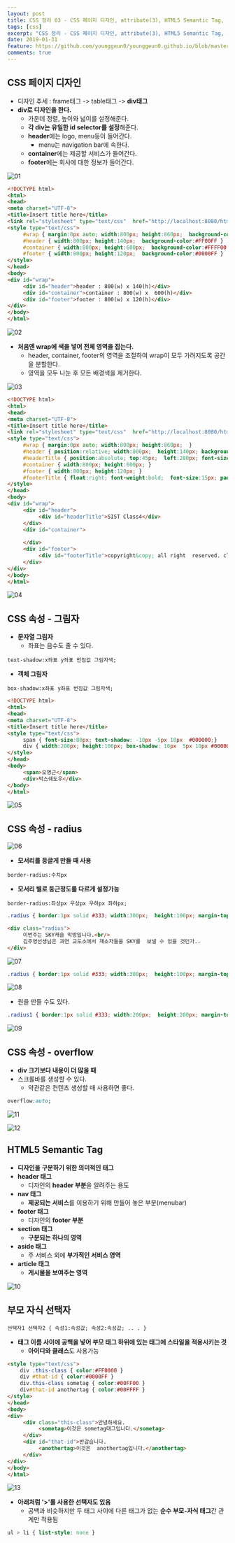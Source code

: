 ```yaml
---
layout: post
title: CSS 정리 03 - CSS 페이지 디자인, attribute(3), HTML5 Semantic Tag, 부모 자식 선택자
tags: [css]
excerpt: "CSS 정리 - CSS 페이지 디자인, attribute(3), HTML5 Semantic Tag, 부모 자식 선택자"
date: 2019-01-31
feature: https://github.com/younggeun0/younggeun0.github.io/blob/master/_posts/img/Web/html5.jpg?raw=true
comments: true
---
```


## CSS 페이지 디자인

* 디자인 추세 : frame태그 -> table태그 -> **div태그**
* **div로 디자인을 한다.**
     * 가운데 정렬, 높이와 넓이를 설정해준다.
     * **각 div는 유일한 id selector를 설정**해준다.
     * **header**에는 logo, menu등이 들어간다.
          * menu는 navigation bar에 속한다.
     * **container**에는 제공할 서비스가 들어간다.
     * **footer**에는 회사에 대한 정보가 들어간다.

![01](https://github.com/younggeun0/younggeun0.github.io/blob/master/_posts/img/Web/CSS/03/01.png?raw=true)

```html
<!DOCTYPE html>
<html>
<head>
<meta charset="UTF-8">
<title>Insert title here</title>
<link rel="stylesheet" type="text/css"  href="http://localhost:8080/html_prj/common/css/main_v20190130.css"/>
<style type="text/css">
     #wrap { margin:0px auto; width:800px; height:860px;  background-color:#FF0000 }
     #header { width:800px; height:140px;  background-color:#FF00FF }
     #container { width:800px; height:600px;  background-color:#FFFF00 }
     #footer { width:800px; height:120px;  background-color:#0000FF }
</style>
</head>
<body>
<div id="wrap">
     <div id="header">header : 800(w) x 140(h)</div>
     <div id="container">container : 800(w) x  600(h)</div>
     <div id="footer">footer : 800(w) x 120(h)</div>
</div>
</body>
</html>
```

![02](https://github.com/younggeun0/younggeun0.github.io/blob/master/_posts/img/Web/CSS/03/02.png?raw=true)

* **처음엔 wrap에 색을 넣어 전체 영역을 잡는다.**
     * header, container, footer의 영역을 조절하여 wrap이 모두 가려지도록 공간을 분할한다.
     * 영역을 모두 나눈 후 모든 배경색을 제거한다.

![03](https://github.com/younggeun0/younggeun0.github.io/blob/master/_posts/img/Web/CSS/03/03.png?raw=true)

```html
<!DOCTYPE html>
<html>
<head>
<meta charset="UTF-8">
<title>Insert title here</title>
<link rel="stylesheet" type="text/css"  href="http://localhost:8080/html_prj/common/css/main_v20190130.css"/>
<style type="text/css">
     #wrap { margin:0px auto; width:800px; height:860px;  }
     #header { position:relative; width:800px;  height:140px; background:#FFFFFF  url(http://localhost:8080/html_prj/common/images/header_bg.png) repeat-x; }
     #headerTitle { position:absolute; top:45px;  left:280px; font-size:35px; font-family:monaco, HY견고딕,  고딕; font-weight:bold; color:white; }
     #container { width:800px; height:600px; }
     #footer { width:800px; height:120px; }
     #footerTitle { float:right; font-weight:bold;  font-size:15px; padding-top:20px; padding-right:20px }
</style>
</head>
<body>
<div id="wrap">
     <div id="header">
          <div id="headerTitle">SIST Class4</div>
     </div>
     <div id="container">
     
     </div>
     <div id="footer">
          <div id="footerTitle">copyright&copy; all right  reserved. class4 </div>
     </div>
</div>
</body>
</html>
```

![04](https://github.com/younggeun0/younggeun0.github.io/blob/master/_posts/img/Web/CSS/03/04.png?raw=true)

## CSS 속성 - 그림자

* **문자열 그림자**
     * 좌표는 음수도 줄 수 있다.

```
text-shadow:x좌표 y좌표 번짐값 그림자색;
```

* **객체 그림자**

```
box-shadow:x좌표 y좌표 번짐값 그림자색;
```

```html
<!DOCTYPE html>
<html>
<head>
<meta charset="UTF-8">
<title>Insert title here</title>
<style type="text/css">
     span { font-size:80px; text-shadow: -10px -5px 10px  #000000;}
     div { width:200px; height:100px; box-shadow: 10px  5px 10px #000000 }
</style>
</head>
<body>
     <span>오영근</span>
     <div>박스쉐도우</div>
</body>
</html>
```

![05](https://github.com/younggeun0/younggeun0.github.io/blob/master/_posts/img/Web/CSS/03/05.png?raw=true)

## CSS 속성 - radius

![06](https://github.com/younggeun0/younggeun0.github.io/blob/master/_posts/img/Web/CSS/03/06.png?raw=true)

* **모서리를 둥글게 만들 때 사용**

```
border-radius:수치px
```

* **모서리 별로 둥근정도를 다르게 설정가능**

```
border-radius:좌상px 우상px 우하px 좌하px;
```

```css
.radius { border:1px solid #333; width:300px;  height:100px; margin-top:20px; border-radius:10px; }
```

```html
<div class="radius">
     이번주는 SKY캐슬 막방입니다.<br/>
     김주영선생님은 과연 교도소에서 재소자들을 SKY를  보낼 수 있을 것인가..
</div>
```

![07](https://github.com/younggeun0/younggeun0.github.io/blob/master/_posts/img/Web/CSS/03/07.png?raw=true)

```css
.radius { border:1px solid #333; width:300px;  height:100px; margin-top:20px; border-radius:0px 10px 0px  10px }
```

![08](https://github.com/younggeun0/younggeun0.github.io/blob/master/_posts/img/Web/CSS/03/08.png?raw=true)

* 원을  만들 수도 있다.

```css
.radius1 { border:1px solid #333; width:200px;  height:200px; margin-top:20px; border-radius:100px 100px  100px 100px  }
```

![09](https://github.com/younggeun0/younggeun0.github.io/blob/master/_posts/img/Web/CSS/03/09.png?raw=true)

## CSS 속성 - overflow

* **div 크기보다 내용이 더 많을 때**
* 스크롤바를 생성할 수 있다.
     * 약관같은 컨텐츠 생성할 때 사용하면 좋다.

```css
overflow:auto;
```

![11](https://github.com/younggeun0/younggeun0.github.io/blob/master/_posts/img/Web/CSS/03/11.png?raw=true)

![12](https://github.com/younggeun0/younggeun0.github.io/blob/master/_posts/img/Web/CSS/03/12.png?raw=true)

## HTML5 Semantic Tag

* **디자인을 구분하기 위한 의미적인 태그**
* **header 태그**
     * 디자인의 **header 부분**을 알려주는 용도
* **nav 태그**
     * **제공되는 서비스**를 이용하기 위해 만들어 놓은 부분(menubar)
* **footer 태그**
     * 디자인의 **footer 부분**
* **section 태그**
     * **구분되는 하나의 영역**
* **aside 태그**
     * 주 서비스 외에 **부가적인 서비스 영역**
* **article 태그**
     * **게시물을 보여주는 영역**

![10](https://github.com/younggeun0/younggeun0.github.io/blob/master/_posts/img/Web/CSS/03/10.png?raw=true)


## 부모 자식 선택자

```
선택자1 선택자2 { 속성1:속성값; 속성2:속성값; .. . }
```

* **태그 이름 사이에 공백을 넣어 부모 태그 하위에 있는 태그에 스타일을 적용시키는 것**
  * **아이디와 클래스**도 사용가능

```html
<style type="text/css">
    div .this-class { color:#FF0000 }
    div #that-id { color:#0000FF }
    div.this-class sometag { color:#00FF00 }
    div#that-id anothertag { color:#00FFFF }
</style>
</head>
<body>
<div>
     <div class="this-class">안녕하세요.
          <sometag>이것은 sometag태그입니다.</sometag>
     </div>
     <div id="that-id">반갑습니다.
          <anothertag>이것은  anothertag입니다.</anothertag>
     </div>
</div>
</body>
</html>
```

![13](https://github.com/younggeun0/younggeun0.github.io/blob/master/_posts/img/Web/CSS/03/13.png?raw=true)

* **아래처럼 '>'를 사용한 선택자도 있음**
     * 공백과 비슷하지만 두 태그 사이에 다른 태그가 없는 **순수 부모-자식 태그**간 관계만 적용됨

```css
ul > li { list-style: none }
```


